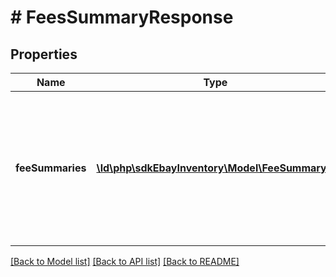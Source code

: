 # # FeesSummaryResponse

## Properties

Name | Type | Description | Notes
------------ | ------------- | ------------- | -------------
**feeSummaries** | [**\ld\php\sdkEbayInventory\Model\FeeSummary[]**](FeeSummary.md) | This container consists of an array of one or more listing fees that the seller can expect to pay for unpublished offers specified in the call request. Many fee types will get returned even when they are &lt;code&gt;0.0&lt;/code&gt;. | [optional]

[[Back to Model list]](../../README.md#models) [[Back to API list]](../../README.md#endpoints) [[Back to README]](../../README.md)
